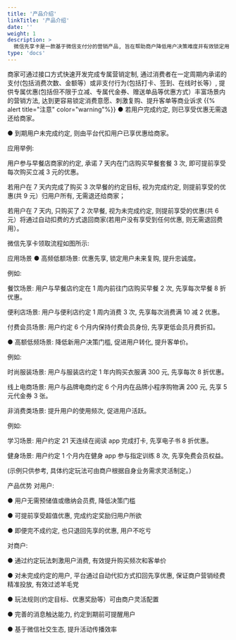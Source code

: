 ```yaml
---
title: '产品介绍'
linkTitle: '产品介绍'
date: ''
weight: 1
description: >
  微信先享卡是一款基于微信支付分的营销产品, 旨在帮助商户降低用户决策难度并有效锁定用户消费。
type: 'docs'
---
```


商家可通过接口方式快速开发完成专属营销定制, 通过消费者在一定周期内承诺的支付(包括消费次数、金额等）或非支付行为(包括打卡、签到、在线时长等）, 提供专属优惠(包括但不限于立减、专属代金券、赠送单品等优惠方式）丰富场景内的营销方法, 达到更容易锁定消费意愿、刺激复购、提升客单等商业诉求
{{% alert title="注意" color="warning"%}}
● 若用户完成约定, 则已享受优惠无需退还给商家。

● 到期用户未完成约定, 则由平台代扣用户已享优惠给商家。

应用举例:

用户参与早餐店商家的约定, 承诺 7 天内在门店购买早餐套餐 3 次, 即可提前享受每次购买立减 3 元的优惠。

若用户在 7 天内完成了购买 3 次早餐的约定目标, 视为完成约定, 则提前享受的优惠(共 9 元）归用户所有, 无需退还给商家；

若用户在 7 天内, 只购买了 2 次早餐, 视为未完成约定, 则提前享受的优惠(共 6 元）将通过自动扣费的方式退回商家(若用户没有享受到任何优惠, 则无需退回费用）。

微信先享卡领取流程如图所示:

应用场景
● 高频低额场景: 优惠先享, 锁定用户未来复购, 提升忠诚度。

例如:

餐饮场景: 用户与早餐店约定在 1 周内前往门店购买早餐 2 次, 先享每次早餐 8 折优惠。

便利店场景: 用户与便利店约定 1 周内消费 3 次, 先享每次消费满 10 减 2 优惠。

付费会员场景: 用户约定 6 个月内保持付费会员身份, 先享更低会员月费折扣。

● 高额低频场景: 降低新用户决策门槛, 促进用户转化, 提升客单价。

例如:

时尚服装场景: 用户与服装店约定 1 年内购买衣服满 300 元, 先享每次 8 折优惠。

线上电商场景: 用户与品牌电商约定 6 个月内在品牌小程序购物满 200 元, 先享 5 元代金券 3 张。

非消费类场景: 提升用户的使用频次, 促进用户活跃。

例如:

学习场景: 用户约定 21 天连续在阅读 app 完成打卡, 先享电子书 8 折优惠。

健身场景: 用户约定 1 个月内在健身 app 参与指定训练 8 次, 先享免费会员权益。

(示例只供参考, 具体约定玩法可由商户根据自身业务需求灵活制定。）

产品优势
对用户:

● 用户无需预储值或缴纳会员费, 降低决策门槛

● 可提前享受超值优惠, 完成约定奖励归用户所欲

● 即便完不成约定, 也只退回先享的优惠, 用户不吃亏

对商户:

● 通过约定玩法刺激用户消费, 有效提升购买频次和客单价

● 对未完成约定的用户, 平台通过自动代扣方式扣回先享优惠, 保证商户营销经费精准投放, 有效过滤羊毛党

● 玩法规则(约定目标、优惠奖励等）可由商户灵活配置

● 完善的消息触达能力, 约定到期前可提醒用户

● 基于微信社交生态, 提升活动传播效率
